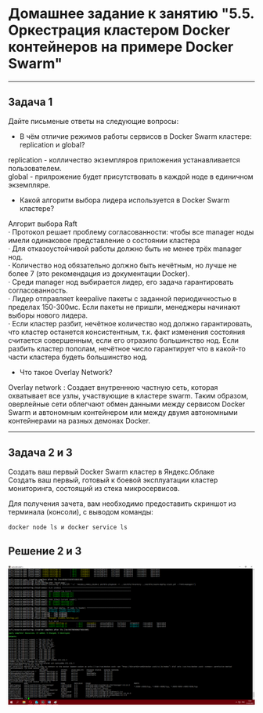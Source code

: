 # Домашнее задание к занятию "5.5. Оркестрация кластером Docker контейнеров на примере Docker Swarm"

---
## Задача 1

Дайте письменые ответы на следующие вопросы:

- В чём отличие режимов работы сервисов в Docker Swarm кластере: replication и global?

replication - колличество экземпляров приложения устанавливается пользователем.  
global - прилрожение будет присутствовать в каждой ноде в единичном экземпляре.  

- Какой алгоритм выбора лидера используется в Docker Swarm кластере?

Алгорит выбора Raft  
· Протокол решает проблему согласованности: чтобы все manager ноды имели одинаковое представление о состоянии кластера  
· Для отказоустойчивой работы должно быть не менее трёх manager нод.  
· Количество нод обязательно должно быть нечётным, но лучше не более 7 (это рекомендация из документации Docker).  
· Среди manager нод выбирается лидер, его задача гарантировать согласованность.  
· Лидер отправляет keepalive пакеты с заданной периодичностью в пределах 150-300мс. Если пакеты не пришли, менеджеры начинают выборы нового лидера.  
· Если кластер разбит, нечётное количество нод должно гарантировать, что кластер останется консистентным, т.к. факт изменения состояния считается совершенным, если его отразило большинство нод. Если разбить кластер пополам, нечётное число гарантирует что в какой-то части кластера будеть большинство нод.  

- Что такое Overlay Network?

Overlay network : Создает внутреннюю частную сеть, которая охватывает все узлы, участвующие в   кластере swarm. Таким образом, оверлейные сети облегчают обмен данными между сервисом Docker   Swarm и автономным контейнером или между двумя автономными контейнерами на разных демонах Docker.  

---
## Задача 2 и 3

Создать ваш первый Docker Swarm кластер в Яндекс.Облаке  
Создать ваш первый, готовый к боевой эксплуатации кластер мониторинга, состоящий из стека микросервисов.  

Для получения зачета, вам необходимо предоставить скриншот из терминала (консоли), с выводом команды:
```
docker node ls и docker service ls
```
## Решение 2 и 3

![image](https://github.com/PanMonsters/virt-netology/blob/5ed38fa2df23b057ffa5971080287f9f629256c3/image/%D0%97%D0%90%D0%94%D0%90%D0%9D%D0%98%D0%95%202.2.png)


